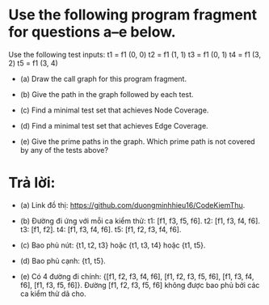 # Use the following program fragment for questions a–e below.
Use the following test inputs:
t1 = f1 (0, 0)
t2 = f1 (1, 1)
t3 = f1 (0, 1)
t4 = f1 (3, 2)
t5 = f1 (3, 4)
* (a) Draw the call graph for this program fragment.

* (b) Give the path in the graph followed by each test.

* (c) Find a minimal test set that achieves Node Coverage.

* (d) Find a minimal test set that achieves Edge Coverage.

* (e) Give the prime paths in the graph. Which prime path is not covered by any of the tests above?

# Trả lời:
* (a) Link đồ thị: <https://github.com/duongminhhieu16/CodeKiemThu>.

* (b) Đường đi ứng với mỗi ca kiểm thử:
t1: [f1, f3, f5, f6].
t2: [f1, f3, f4, f6].
t3: [f1, f2].
t4: [f1, f3, f4, f6].
t5: [f1, f2, f3, f4, f6].

* (c) Bao phủ nút: {t1, t2, t3} hoặc {t1, t3, t4} hoặc {t1, t5}.

* (d) Bao phủ cạnh: {t1, t5}.

* (e) Có 4 đường đi chính: {[f1, f2, f3, f4, f6], [f1, f2, f3, f5, f6], [f1, f3, f4, f6], [f1, f3, f5, f6]}. Đường [f1, f2, f3, f5, f6] không được bao phủ bởi các ca kiểm thử dã cho.